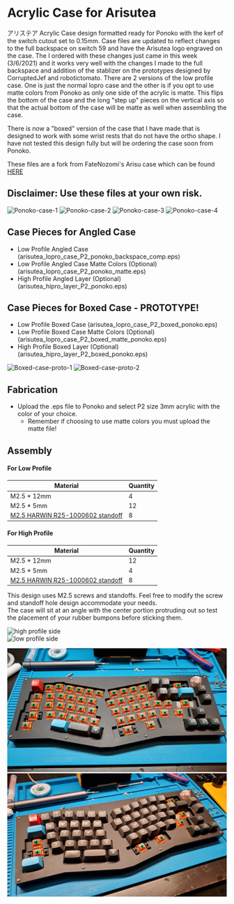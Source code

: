 # Acrylic Case for Arisutea
アリステア Acrylic Case design formatted ready for Ponoko with the kerf of the switch cutout set to 0.15mm. Case files are updated to reflect changes to the full backspace on switch 59 and have the Arisutea logo engraved on the case. The I ordered with these changes just came in this week (3/6/2021) and it works very well with the changes I made to the full backspace and addition of the stablizer on the prototypes designed by CorruptedJef and robotictomato. There are 2 versions of the low profile case. One is just the normal lopro case and the other is if you opt to use matte colors from Ponoko as only one side of the acrylic is matte. This flips the bottom of the case and the long "step up" pieces on the vertical axis so that the actual bottom of the case will be matte as well when assembling the case. 

There is now a "boxed" version of the case that I have made that is designed to work with some wrist rests that do not have the ortho shape. I have not tested this design fully but will be ordering the case soon from Ponoko.

These files are a fork from FateNozomi's Arisu case which can be found [HERE](https://github.com/FateNozomi/arisu-case)

## Disclaimer: Use these files at your own risk. 

![Ponoko-case-1](https://imgur.com/FcGVhWI.jpg)
![Ponoko-case-2](https://imgur.com/hdUOVdj.jpg)
![Ponoko-case-3](https://imgur.com/IXYp1Ry.jpg)
![Ponoko-case-4](https://imgur.com/iDQcOTm.jpg)

## Case Pieces for Angled Case

- Low Profile Angled Case (arisutea_lopro_case_P2_ponoko_backspace_comp.eps)
- Low Profile Angled Case Matte Colors (Optional) (arisutea_lopro_case_P2_ponoko_matte.eps)
- High Profile Angled Layer (Optional) (arisutea_hipro_layer_P2_ponoko.eps)

## Case Pieces for Boxed Case - PROTOTYPE!

- Low Profile Boxed Case (arisutea_lopro_case_P2_boxed_ponoko.eps)
- Low Profile Boxed Case Matte Colors (Optional) (arisutea_lopro_case_P2_boxed_matte_ponoko.eps)
- High Profile Boxed Layer (Optional) (arisutea_hipro_layer_P2_boxed_ponoko.eps)

![Boxed-case-proto-1](https://imgur.com/wiqrpjo.jpg)
![Boxed-case-proto-2](https://imgur.com/FafR5e6.jpg)

## Fabrication

- Upload the .eps file to Ponoko and select P2 size 3mm acrylic with the color of your choice.
    - Remember if choosing to use matte colors you must upload the matte file!

## Assembly

#### For Low Profile

Material | Quantity
------------ | -------------
M2.5 * 12mm | 4
M2.5 * 5mm | 12
[M2.5 HARWIN R25-1000602 standoff](https://www.harwin.com/products/R25-1000602/) | 8

#### For High Profile

Material | Quantity
------------ | -------------
M2.5 * 12mm | 12
M2.5 * 5mm | 4
[M2.5 HARWIN R25-1000602 standoff](https://www.harwin.com/products/R25-1000602/) | 8

This design uses M2.5 screws and standoffs. Feel free to modify the screw and standoff hole design accommodate your needs.  
The case will sit at an angle with the center portion protruding out so test the placement of your rubber bumpons before sticking them.

![high profile side](https://i.imgur.com/knt518E.jpg)  
![low profile side](https://i.redd.it/4z154mz8dbl21.jpg)

![Ponoko-case-3](https://raw.githubusercontent.com/mattyams/arisutea-pcb/master/graphics/20210306_192729.jpg)
![Ponoko-case-4](https://raw.githubusercontent.com/mattyams/arisutea-pcb/master/graphics/20210306_195154.jpg)
